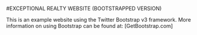#EXCEPTIONAL REALTY WEBSITE (BOOTSTRAPPED VERSION)

This is an example website using the Twitter Bootstrap v3 framework.
More information on using Bootstrap can be found at:
[GetBootstrap.com]
